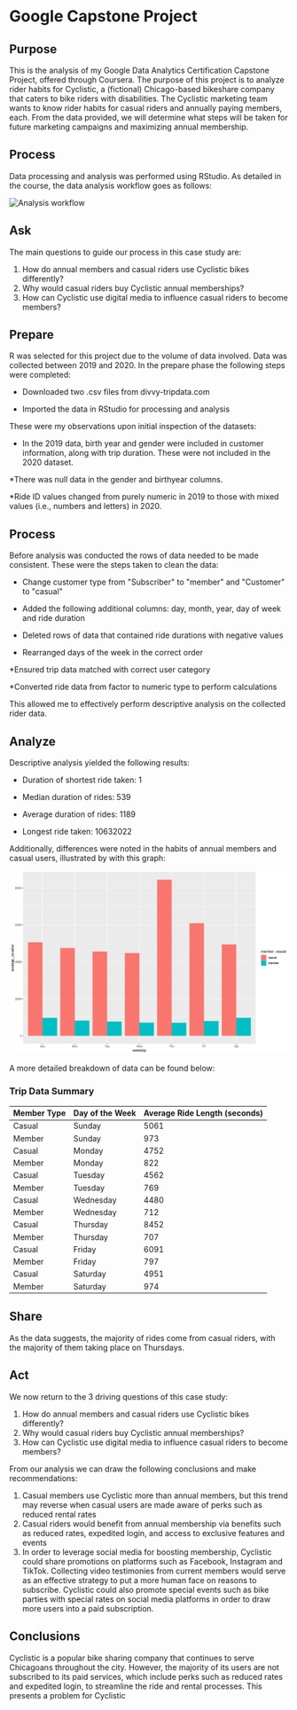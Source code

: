 # Google Capstone Project

## Purpose

This is the analysis of my Google Data Analytics Certification Capstone Project, offered through Coursera. 
The purpose of this project is to analyze rider habits for Cyclistic, a (fictional) Chicago-based bikeshare company that caters to bike riders with disabilities.
The Cyclistic marketing team wants to know rider habits for casual riders and annually paying members, each.
From the data provided, we will determine what steps will be taken for future marketing campaigns and maximizing annual membership.

## Process

Data processing and analysis was performed using RStudio. As detailed in the course, the data analysis workflow goes as follows:

![Analysis workflow](https://miro.medium.com/v2/resize:fit:1100/format:webp/1*Gm_zDWazPDD_JZUcdQxafA.png)

## Ask

The main questions to guide our process in this case study are:

1. How do annual members and casual riders use Cyclistic bikes differently?
2. Why would casual riders buy Cyclistic annual memberships?
3. How can Cyclistic use digital media to influence casual riders to become members?

## Prepare

R was selected for this project due to the volume of data involved. Data was collected between 2019 and 2020.
In the prepare phase the following steps were completed:

* Downloaded two .csv files from divvy-tripdata.com

* Imported the data in RStudio for processing and analysis

These were my observations upon initial inspection of the datasets:


* In the 2019 data, birth year and gender were included in customer information, along with trip duration.
These were not included in the 2020 dataset.

*There was null data in the gender and birthyear columns.

*Ride ID values changed from purely numeric in 2019 to those with mixed values (i.e., numbers and letters) in 2020.

## Process

Before analysis was conducted the rows of data needed to be made consistent.
These were the steps taken to clean the data:

* Change customer type from "Subscriber" to "member" and "Customer" to "casual"

* Added the following additional columns: day, month, year, day of week and ride duration

* Deleted rows of data that contained ride durations with negative values

* Rearranged days of the week in the correct order

*Ensured trip data matched with correct user category

*Converted ride data from factor to numeric type to perform calculations

This allowed me to effectively perform descriptive analysis on the collected rider data.

## Analyze

Descriptive analysis yielded the following results:

* Duration of shortest ride taken: 1

* Median duration of rides: 539

* Average duration of rides: 1189

* Longest ride taken: 10632022

Additionally, differences were noted in the habits of annual members and casual users, illustrated by with this graph:

![Analysis_workflow](https://raw.githubusercontent.com/Gabaghoulios/Capstone_1/refs/heads/main/Plot.jpg)

A more detailed breakdown of data can be found below:

### Trip Data Summary

| Member Type | Day of the Week | Average Ride Length (seconds) |
|-------------|------------------|-------------------------------|
| Casual      | Sunday           | 5061                          |
| Member      | Sunday           | 973                           |
| Casual      | Monday           | 4752                          |
| Member      | Monday           | 822                           |
| Casual      | Tuesday          | 4562                          |
| Member      | Tuesday          | 769                           |
| Casual      | Wednesday        | 4480                          |
| Member      | Wednesday        | 712                           |
| Casual      | Thursday         | 8452                          |
| Member      | Thursday         | 707                           |
| Casual      | Friday           | 6091                          |
| Member      | Friday           | 797                           |
| Casual      | Saturday         | 4951                          |
| Member      | Saturday         | 974                           |

## Share

As the data suggests, the majority of rides come from casual riders, with the majority of them taking place on Thursdays.

## Act

We now return to the 3 driving questions of this case study:


1. How do annual members and casual riders use Cyclistic bikes differently?
2. Why would casual riders buy Cyclistic annual memberships?
3. How can Cyclistic use digital media to influence casual riders to become members?

From our analysis we can draw the following conclusions and make recommendations:

1. Casual members use Cyclistic more than annual members, but this trend may reverse when casual users are made aware of perks such as reduced rental rates
2. Casual riders would benefit from annual membership via benefits such as reduced rates, expedited login, and access to exclusive features and events
3. In order to leverage social media for boosting membership, Cyclistic could share promotions on platforms such as Facebook, Instagram and TikTok. Collecting video testimonies from current members
would serve as an effective strategy to put a more human face on reasons to subscribe. Cyclistic could also promote special events such as bike parties with special rates on social media platforms
in order to draw more users into a paid subscription.

## Conclusions

Cyclistic is a popular bike sharing company that continues to serve Chicagoans throughout the city. However, the majority of its users are not subscribed to its paid services, which include perks such as
reduced rates and expedited login, to streamline the ride and rental processes. This presents a problem for Cyclistic
